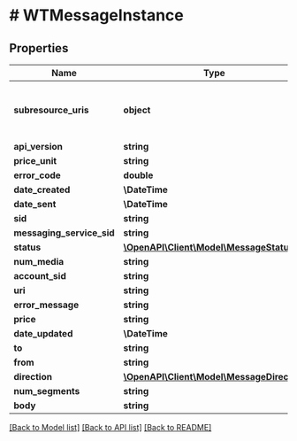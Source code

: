 # # WTMessageInstance

## Properties

Name | Type | Description | Notes
------------ | ------------- | ------------- | -------------
**subresource_uris** | **object** | Construct a type with a set of properties K of type T |
**api_version** | **string** |  |
**price_unit** | **string** |  |
**error_code** | **double** |  |
**date_created** | **\DateTime** |  |
**date_sent** | **\DateTime** |  |
**sid** | **string** |  |
**messaging_service_sid** | **string** |  |
**status** | [**\OpenAPI\Client\Model\MessageStatus**](MessageStatus.md) |  |
**num_media** | **string** |  |
**account_sid** | **string** |  |
**uri** | **string** |  |
**error_message** | **string** |  |
**price** | **string** |  |
**date_updated** | **\DateTime** |  |
**to** | **string** |  |
**from** | **string** |  |
**direction** | [**\OpenAPI\Client\Model\MessageDirection**](MessageDirection.md) |  |
**num_segments** | **string** |  |
**body** | **string** |  |

[[Back to Model list]](../../README.md#models) [[Back to API list]](../../README.md#endpoints) [[Back to README]](../../README.md)
